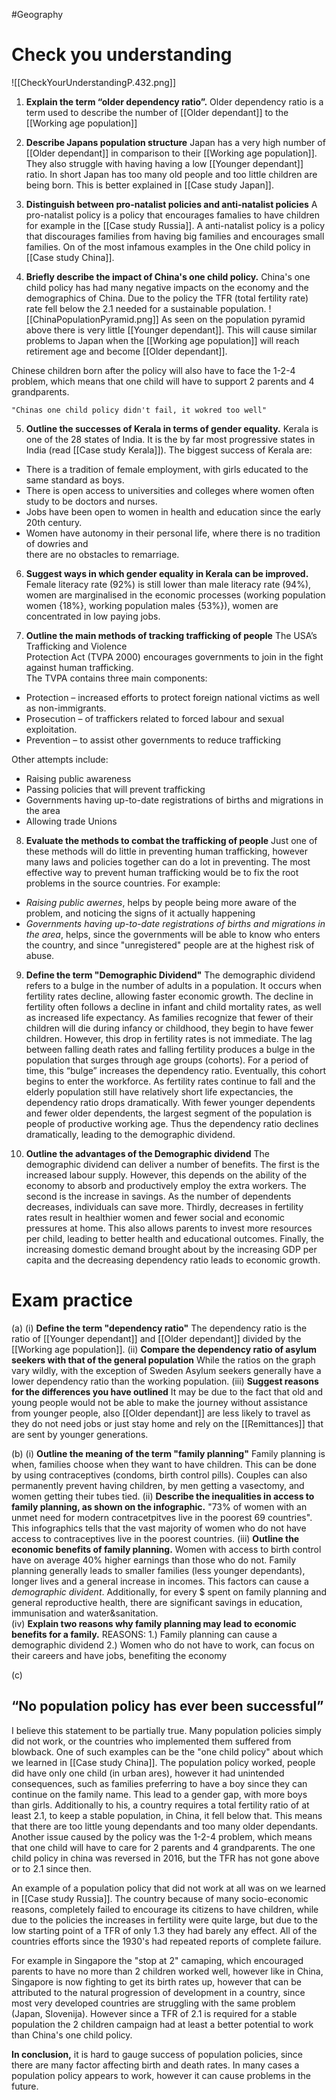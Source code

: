 #Geography

# Check you understanding

![[CheckYourUnderstandingP.432.png]]

1. **Explain the term “older dependency ratio”.**
Older dependency ratio is a term used to describe the number of [[Older dependant]] to the [[Working age population]]

2. **Describe Japans population structure**
Japan has a very high number of [[Older dependant]] in comparison to their [[Working age population]]. They also struggle with having having a low [[Younger dependant]] ratio. In short Japan has too many old people and too little children are being born. This is better explained in [[Case study Japan]].

3. **Distinguish between pro-natalist policies and anti-natalist policies**
A pro-natalist policy is a policy that encourages famalies to have children for example in the [[Case study Russia]].
A anti-natalist policy is a policy that discourages families from having big families and encourages small families. On of the most infamous examples in the One child policy in [[Case study China]].

4. **Briefly describe the impact of China's one child policy.**
China's one child policy has had many negative impacts on the economy and the demographics of China.
Due to the policy the TFR (total fertility rate) rate fell below the 2.1 needed for a sustainable population.
![[ChinaPopulationPyramid.png]]
As seen on the population pyramid above there is very little [[Younger dependant]]. This will cause similar problems to Japan when the [[Working age population]] will reach retirement age and become [[Older dependant]].

Chinese children born after the policy will also have to face the 1-2-4 problem, which means that one child will have to support 2 parents and 4 grandparents.

	"Chinas one child policy didn't fail, it wokred too well"

5. **Outline the successes of Kerala in terms of gender equality.**
Kerala is one of the 28 states of India.
It is the by far most progressive states in India (read [[Case study Kerala]]). The biggest success of Kerala are:
 - There is a tradition of female employment, with girls educated to the same standard as boys.
 - There is open access to universities and colleges where women often study to be doctors and nurses.
 - Jobs have been open to women in health and education since the early 20th century.
 - Women have autonomy in their personal life, where there is no tradition of dowries and  
 there are no obstacles to remarriage.

6. **Suggest ways in which gender equality in Kerala can be improved.**
Female literacy rate (92%) is still lower than male literacy rate (94%), women are marginalised in the economic processes (working population women {18%}, working population males {53%}), women are concentrated in low paying jobs.

7. **Outline the main methods of tracking trafficking of people**
The USA’s Trafficking and Violence  
Protection Act (TVPA 2000) encourages governments to join in the fight  
against human trafficking.  
The TVPA contains three main components:  
 - Protection – increased efforts to protect foreign national victims as well as non-immigrants.  
 - Prosecution – of traffickers related to forced labour and sexual exploitation.  
 - Prevention – to assist other governments to reduce trafficking

Other attempts include:
 - Raising public awareness
 - Passing policies that will prevent trafficking
 - Governments having up-to-date registrations of births and migrations in the area
 - Allowing trade Unions

8. **Evaluate the methods to combat the trafficking of people**
Just one of these methods will do little in preventing human trafficking, however many laws and policies together can do a lot in preventing. The most effective way to prevent human trafficking would be to fix the root problems in the source countries.
For example:
 - *Raising public awernes*, helps by people being more aware of the problem, and noticing the signs of it actually happening
 - *Governments having up-to-date registrations of births and migrations in the area*, helps, since the governments will be able to know who enters the country, and since "unregistered" people are at the highest risk of abuse.

9. **Define the term "Demographic Dividend"**
The demographic dividend refers to a bulge in the number of adults in a population. It occurs when fertility rates decline, allowing faster economic growth. The decline in fertility often follows a decline in infant and child mortality rates, as well as increased life expectancy. As families recognize that fewer of their children will die during infancy or childhood, they begin to have fewer children. However, this drop in fertility rates is not immediate. The lag between falling death rates and falling fertility produces a bulge in the population that surges through age groups (cohorts). For a period of time, this “bulge” increases the dependency ratio. Eventually, this cohort begins to enter the workforce. As fertility rates continue to fall and the elderly population still have relatively short life expectancies, the dependency ratio drops dramatically. With fewer younger dependents and fewer older dependents, the largest segment of the population is people of productive working age. Thus the dependency ratio declines dramatically, leading to the demographic dividend.

10. **Outline the advantages of the Demographic dividend**
The demographic dividend can deliver a number of benefits. The first is the increased labour supply. However, this depends on the ability of the economy to absorb and productively employ the extra workers. The second is the increase in savings. As the number of dependents decreases, individuals can save more. Thirdly, decreases in fertility rates result in healthier women and fewer social and economic pressures at home. This also allows parents to invest more resources per child, leading to better health and educational outcomes. Finally, the increasing domestic demand brought about by the increasing GDP per capita and the decreasing dependency ratio leads to economic growth.


# Exam practice

(a) 
	(i) **Define the term "dependency ratio"**
		The dependency ratio is the ratio of [[Younger dependant]] and [[Older dependant]] divided by the [[Working age population]].
	(ii) **Compare the dependency ratio of asylum seekers with that of the general population**
		While the ratios on the graph vary wildly, with the exception of Sweden Asylum seekers generally have a lower dependency ratio than the working population.
	(iii) **Suggest reasons for the differences you have outlined**
		It may be due to the fact that old and young people would not be able to make the journey without assistance from younger people, also [[Older dependant]] are less likely to travel as they do not need jobs or just stay home and rely on the [[Remittances]] that are sent by younger generations.

(b)
	(i) **Outline the meaning of the term "family planning"**
		Family planning is when, families choose when they want to have children. This can be done by using contraceptives (condoms, birth control pills). Couples can also permanently prevent having children, by men getting a vasectomy, and women getting their tubes tied.
	(ii) **Describe the inequalities in access to family planning, as shown on the infographic.**
		"73% of women with an unmet need for modern contracetpitves live in the poorest 69 countries". This infographics tells that the vast majority of women who do not have access to contraceptives live in the poorest countries. 
	(iii) **Outline the economic benefits of family planning.**
		Women with access to birth control have on average 40% higher earnings than those who do not. Family planning generally leads to smaller families (less younger dependants), longer lives and a general increase in incomes. This factors can cause a *demographic divident*.
		Additionally, for every $ spent on family planning and general reproductive health, there are significant savings in education, immunisation and water&sanitation.  
	(iv) **Explain two reasons why family planning may lead to economic benefits for a family.**
		REASONS:
			1.) Family planning can cause a demographic dividend
			2.) Women who do not have to work, can focus on their careers and have jobs, benefiting the economy

(c)
## “No population policy has ever been successful”
I believe this statement to be partially true. Many population policies simply did not work, or the countries who implemented them suffered from blowback.
One of such examples can be the "one child policy" about which we learned in [[Case study China]]. 
The population policy worked, people did have only one child (in urban ares), however it had unintended consequences, such as families preferring to have a boy since they can continue on the family name. This lead to a gender gap, with more boys than girls.
Additionally to his, a country requires a total fertility ratio of at least 2.1, to keep a stable population, in China, it fell below that. This means that there are too little young dependants and too many older dependants. Another issue caused by the policy was the 1-2-4 problem, which means that one child will have to care for 2 parents and 4 grandparents.
The one child policy in china was reversed in 2016, but the TFR has not gone above or to 2.1 since then. 

An example of a population policy that did not work at all was on we learned in [[Case study Russia]]. The country because of many socio-economic reasons, completely failed to encourage its citizens to have children, while due to the policies the increases in fertility were quite large, but due to the low starting point of a TFR of only 1.3 they had barely any effect. All of the countries efforts since the 1930's had repeated reports of complete failure.

For example in Singapore the "stop at 2" camaping, which encouraged parents to have no more than 2 children worked well, however like in China, Singapore is now fighting to get its birth rates up, however that can be attributed to the natural progression of development in a country, since most very developed countries are struggling with the same problem (Japan, Slovenija).
However since a TFR of 2.1 is required for a stable population the 2 children campaign had at least a better potential to work than China's one child policy.

**In conclusion,** it is hard to gauge success of population policies, since there are many factor affecting birth and death rates. In many cases a population policy appears to work, however it can cause problems in the future.